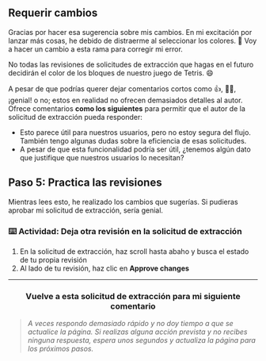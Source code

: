 ## Requerir cambios

Gracias por hacer esa sugerencia sobre mis cambios. En mi excitación por lanzar más cosas, he debido de distraerme al seleccionar los colores. :grimacing: Voy a hacer un cambio a esta rama para corregir mi error.

No todas las revisiones de solicitudes de extracción que hagas en el futuro decidirán el color de los bloques de nuestro juego de Tetris. :smile:

A pesar de que podrías querer dejar comentarios cortos como 👍, 👎🏽, ¡genial! o no; estos en realidad no ofrecen demasiados detalles al autor. Ofrece comentarios **como los siguientes** para permitir que el autor de la solicitud de extracción pueda responder:

- Esto parece útil para nuestros usuarios, pero no estoy segura del flujo. También tengo algunas dudas sobre la eficiencia de esas solicitudes.
- A pesar de que esta funcionalidad podría ser útil, ¿tenemos algún dato que justifique que nuestros usuarios lo necesitan?

## Paso 5: Practica las revisiones

Mientras lees esto, he realizado los cambios que sugerías. Si pudieras aprobar mi solicitud de extracción, sería genial.

### :keyboard: Actividad: Deja otra revisión en la solicitud de extracción

1. En la solicitud de extracción, haz scroll hasta abaho y busca el estado de tu propia revisión
2. Al lado de tu revisión, haz clic en **Approve changes**

<hr>
<h3 align="center">Vuelve a esta solicitud de extracción para mi siguiente comentario</h3>

> _A veces respondo demasiado rápido y no doy tiempo a que se actualice la página. Si realizas alguna acción prevista y no recibes ninguna respuesta, espera unos segundos y actualiza la página para los próximos pasos._
